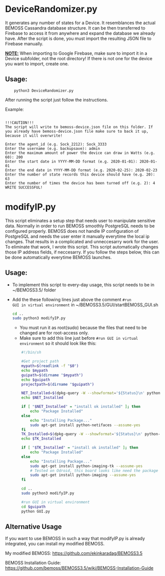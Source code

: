 # DeviceRandomizer.py
It generates any number of states for a Device. It resemblances the actual BEMOSS Cassandra database structure. It can be then transferred to Firebase to access it from anywhere and expand the database we already have. After the script is done, you must import the resulting JSON file to Firebase manually.

<u><b>NOTE:</b></u> When importing to Google Firebase, make sure to import it in a Device subfolder, not the root directory! If there is not one for the device you want to import, create one.

## Usage:
```
    python3 DeviceRandomizer.py
```


After running the script just follow the instructions.

Example:
```

!!!CAUTION!!!
The script will write to bemoss-device.json file on this folder. If you already have bemoss-device.json file make sure to back it up, because it will overwrite!

Enter the agent_id (e.g. Sock_2212): Sock_3333
Enter the username (e.g. backupsave): admin
Enter the maximum amount of power the device can draw in Watts (e.g. 60): 200
Enter the start date in YYYY-MM-DD format (e.g. 2020-01-01): 2020-01-01
Enter the end date in YYYY-MM-DD format (e.g. 2020-02-25): 2020-02-23
Enter the number of state records this device should have (e.g. 20): 63
Enter the number of times the device has been turned off (e.g. 2): 4
WRITE SUCCESSFUL!
```

# modifyIP.py
This script eliminates a setup step that needs user to manipulate sensitive data. Normally in order to run BEMOSS smoothly PostgreSQL needs to be configured properly. BEMOSS does not handle IP configuration of PostgreSQL and needs the user enter it manually everytime the local ip changes. That results in a complicated and unneccesarry work for the user. To eliminate that work, I wrote this script. This script automatically changes those IP address fields, if neccesarry. If you follow the steps below, this can be done automatically everytime BEMOSS launches.

## Usage:
- To implement this script to every-day usage, this script needs to be in ~/BEMOSS3.5/  folder
- Add the these following lines just above the comment <code>#run GUI in virtual environment</code> in ~/BEMOSS3.5/GUI/startBEMOSS_GUI.sh

    ```bash
    cd ..
    sudo python3 modifyIP.py
    ```

    - You must run it as root(sudo) because the files that need to be changed are for root-access only.
    - Make sure to add this line just before <code>#run GUI in virtual environment</code> so it should look like this:

    ```bash
        #!/bin/sh

        #Get project path
        mypath=$(readlink -f "$0")
        echo $mypath
        guipath=$(dirname "$mypath")
        echo $guipath
        projectpath=$(dirname "$guipath")

        NET_Installed=$(dpkg-query -W --showformat='${Status}\n' python-netifaces|grep "install ok      installed")
        echo $NET_Installed

        if [ "$NET_Installed" = "install ok installed" ]; then
        	echo "Package Installed"
        else
        	echo "Installing Package..."
        	sudo apt-get install python-netifaces --assume-yes
        fi
        TK_Installed=$(dpkg-query -W --showformat='${Status}\n' python-imaging-tk|grep "install ok      installed")
        echo $TK_Installed

        if [ "$TK_Installed" = "install ok installed" ]; then
        	echo "Package Installed"
        else
        	echo "Installing Package..."
        	sudo apt-get install python-imaging-tk --assume-yes
        	# Tested on Odroid, this board looks like need the package below.
        	sudo apt-get install python-imaging --assume-yes
        fi

        cd ..
        sudo python3 modifyIP.py

        #run GUI in virtual environment
        cd $guipath
        python GUI.py
    ```

## Alternative Usage
If you want to use BEMOSS in such a way that modifyIP.py is already integrated, you can install my modified BEMOSS.

My modified BEMOSS: https://github.com/ekinkaradag/BEMOSS3.5

BEMOSS Installation Guide: https://github.com/bemoss/BEMOSS3.5/wiki/BEMOSS-Installation-Guide
